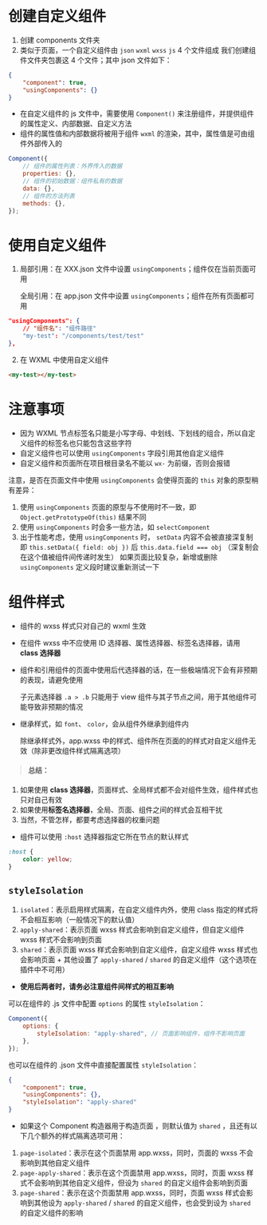 # 创建自定义组件

1. 创建 components 文件夹
2. 类似于页面，一个自定义组件由 `json` `wxml` `wxss` `js` 4 个文件组成
   我们创建组件文件夹包裹这 4 个文件；其中 json 文件如下：

```json
{
	"component": true,
	"usingComponents": {}
}
```

- 在自定义组件的 js 文件中，需要使用 `Component()` 来注册组件，并提供组件的属性定义、内部数据、自定义方法
- 组件的属性值和内部数据将被用于组件 `wxml` 的渲染，其中，属性值是可由组件外部传入的

```js
Component({
    // 组件的属性列表：外界传入的数据
    properties: {},
    // 组件的初始数据：组件私有的数据
    data: {},
    // 组件的方法列表
    methods: {},
});
```

# 使用自定义组件

1. 局部引用：在 XXX.json 文件中设置 `usingComponents`；组件仅在当前页面可用

   全局引用：在 app.json 文件中设置 `usingComponents`；组件在所有页面都可用

```json
"usingComponents": {
    // "组件名": "组件路径"
    "my-test": "/components/test/test"
},
```

2. 在 WXML 中使用自定义组件

```html
<my-test></my-test>
```

# 注意事项

- 因为 WXML 节点标签名只能是小写字母、中划线、下划线的组合，所以自定义组件的标签名也只能包含这些字符
- 自定义组件也可以使用 `usingComponents` 字段引用其他自定义组件
- 自定义组件和页面所在项目根目录名不能以 `wx-` 为前缀，否则会报错

注意，是否在页面文件中使用 `usingComponents` 会使得页面的 `this` 对象的原型稍有差异：

1. 使用 `usingComponents` 页面的原型与不使用时不一致，即 `Object.getPrototypeOf(this)` 结果不同
2. 使用 `usingComponents` 时会多一些方法，如 `selectComponent`
3. 出于性能考虑，使用 `usingComponents` 时， `setData` 内容不会被直接深复制
   即 `this.setData({ field: obj })` 后 `this.data.field === obj` （深复制会在这个值被组件间传递时发生）
   如果页面比较复杂，新增或删除 `usingComponents` 定义段时建议重新测试一下

# 组件样式

- 组件的 wxss 样式只对自己的 wxml 生效

- 在组件 wxss 中不应使用 ID 选择器、属性选择器、标签名选择器，请用 **class 选择器**

- 组件和引用组件的页面中使用后代选择器的话，在一些极端情况下会有非预期的表现，请避免使用

  子元素选择器 `.a > .b` 只能用于 view 组件与其子节点之间，用于其他组件可能导致非预期的情况

- 继承样式，如 `font`、 `color`，会从组件外继承到组件内

  除继承样式外，app.wxss 中的样式、组件所在页面的的样式对自定义组件无效（除非更改组件样式隔离选项）

> #### 总结：

1. 如果使用 **class 选择器**，页面样式、全局样式都不会对组件生效，组件样式也只对自己有效
2. 如果使用**标签名选择器**，全局、页面、组件之间的样式会互相干扰
3. 当然，不管怎样，都要考虑选择器的权重问题

- 组件可以使用 `:host` 选择器指定它所在节点的默认样式

```css
:host {
    color: yellow;
}
```

## `styleIsolation`

1. `isolated`：表示启用样式隔离，在自定义组件内外，使用 class 指定的样式将不会相互影响（一般情况下的默认值）
2. `apply-shared`：表示页面 wxss 样式会影响到自定义组件，但自定义组件 wxss 样式不会影响到页面
3. `shared`：表示页面 wxss 样式会影响到自定义组件，自定义组件 wxss 样式也会影响页面 + 其他设置了 `apply-shared` / `shared` 的自定义组件（这个选项在插件中不可用）

- **使用后两者时，请务必注意组件间样式的相互影响**

可以在组件的 .js 文件中配置 `options` 的属性 `styleIsolation`：

```js
Component({
    options: {
        styleIsolation: "apply-shared", // 页面影响组件，组件不影响页面
    },
});
```

也可以在组件的 .json 文件中直接配置属性 `styleIsolation`：

```json
{
    "component": true,
    "usingComponents": {},
    "styleIsolation": "apply-shared"
}
```

- 如果这个 Component 构造器用于构造页面 ，则默认值为 `shared` ，且还有以下几个额外的样式隔离选项可用：

1. `page-isolated`：表示在这个页面禁用 app.wxss，同时，页面的 wxss 不会影响到其他自定义组件
2. `page-apply-shared`：表示在这个页面禁用 app.wxss，同时，页面 wxss 样式不会影响到其他自定义组件，但设为 `shared` 的自定义组件会影响到页面
3. `page-shared`：表示在这个页面禁用 app.wxss，同时，页面 wxss 样式会影响到其他设为 `apply-shared` / `shared` 的自定义组件，也会受到设为 `shared` 的自定义组件的影响
